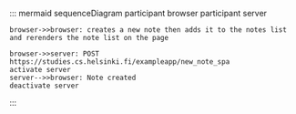::: mermaid
sequenceDiagram
    participant browser
    participant server

    browser->>browser: creates a new note then adds it to the notes list and rerenders the note list on the page

    browser->>server: POST https://studies.cs.helsinki.fi/exampleapp/new_note_spa
    activate server
    server-->>browser: Note created
    deactivate server
:::